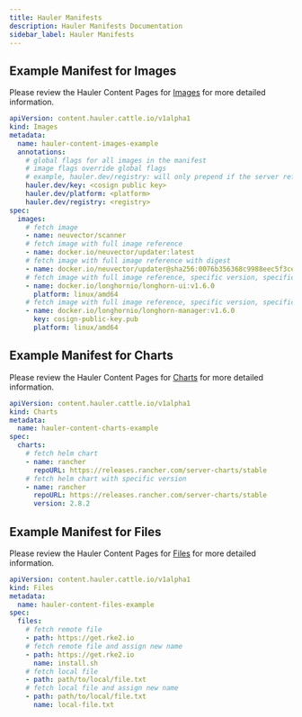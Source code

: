 ```yaml
---
title: Hauler Manifests
description: Hauler Manifests Documentation
sidebar_label: Hauler Manifests
---
```


## Example Manifest for Images

Please review the Hauler Content Pages for [Images](hauler-content/images.md) for more detailed information.

```yaml title="hauler-image-manifest.yaml"
apiVersion: content.hauler.cattle.io/v1alpha1
kind: Images
metadata:
  name: hauler-content-images-example
  annotations:
    # global flags for all images in the manifest
    # image flags override global flags
    # example, hauler.dev/registry: will only prepend if the server reference is missing
    hauler.dev/key: <cosign public key>
    hauler.dev/platform: <platform>
    hauler.dev/registry: <registry>
spec:
  images:
    # fetch image
    - name: neuvector/scanner
    # fetch image with full image reference
    - name: docker.io/neuvector/updater:latest
    # fetch image with full image reference with digest
    - name: docker.io/neuvector/updater@sha256:0076b356368c9988eec5f3cead771d29a377074b982f22800f4d9c8c3b215a56
    # fetch image with full image reference, specific version, specific platform
    - name: docker.io/longhornio/longhorn-ui:v1.6.0
      platform: linux/amd64
    # fetch image with full image reference, specific version, specific platform, and signature verification
    - name: docker.io/longhornio/longhorn-manager:v1.6.0
      key: cosign-public-key.pub
      platform: linux/amd64
```

## Example Manifest for Charts

Please review the Hauler Content Pages for [Charts](hauler-content/charts.md) for more detailed information.

```yaml title="hauler-chart-manifest.yaml"
apiVersion: content.hauler.cattle.io/v1alpha1
kind: Charts
metadata:
  name: hauler-content-charts-example
spec:
  charts:
    # fetch helm chart
    - name: rancher
      repoURL: https://releases.rancher.com/server-charts/stable
    # fetch helm chart with specific version
    - name: rancher
      repoURL: https://releases.rancher.com/server-charts/stable
      version: 2.8.2
```

## Example Manifest for Files

Please review the Hauler Content Pages for [Files](hauler-content/files.md) for more detailed information.

```yaml title="hauler-file-manifest.yaml"
apiVersion: content.hauler.cattle.io/v1alpha1
kind: Files
metadata:
  name: hauler-content-files-example
spec:
  files:
    # fetch remote file
    - path: https://get.rke2.io
    # fetch remote file and assign new name
    - path: https://get.rke2.io
      name: install.sh
    # fetch local file
    - path: path/to/local/file.txt
    # fetch local file and assign new name
    - path: path/to/local/file.txt
      name: local-file.txt
```
